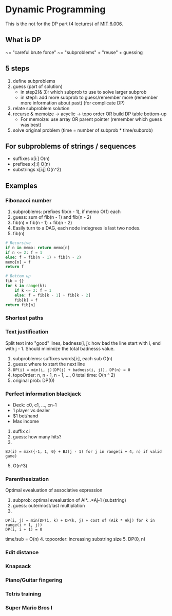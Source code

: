 # Dynamic Programming
This is the not for the DP part (4 lectures) of [MIT 6.006](https://www.youtube.com/watch?v=moPtwq_cVH8&list=PLUl4u3cNGP61Oq3tWYp6V_F-5jb5L2iHb&index=23).

## What is DP
~= "careful brute force"
~= "subproblems" + "reuse" + guessing

## 5 steps
1. define subproblems
2. guess (part of solution)
   - in step2(& 3): which subprob to use to solve larger subprob
   - in step1: add more subprob to guess/remember more (remember more information about past) (for complicate DP)
3. relate subproblem solution
4. recurse & memoize -> acyclic -> topo order OR build DP table bottom-up
   - For memoize: use array OR parent pointer (remember which guess was best)
5. solve original problem (time = number of subprob * time/subprob)

## For subproblems of strings / sequences
- suffixes x[i:] O(n)
- prefixes x[:i] O(n)
- substrings x[i:j] O(n^2)

## Examples
### Fibonacci number
1. subproblems: prefixes fib(n - 1), if memo O(1) each
2. guess: sum of fib(n - 1) and fib(n - 2)
3. fib(n) = fib(n - 1) + fib(n - 2)
4. Easily turn to a DAG, each node indegrees is last two nodes.
5. fib(n)
```python
# Recursive
if n in memo: return memo[n]
if n <= 2: f = 1
else: f = fib(n - 1) + fib(n - 2)
memo[n] = f
return f

# Bottom up
fib = {}
for k in range(k):
    if k <= 2: f = 1
    else: f = fib[k - 1] + fib[k - 2]
    fib[k] = f
return fib[n]
```
### Shortest paths
### Text justification
Split text into "good" lines, badness(i, j): how bad the line start with i, end with j - 1. Should minimize the total badnesss value.
1. subproblems: suffixes words[i:], each sub O(n)
2. guess: where to start the next line
3. `DP(i) = min(i, j)(DP(j) + badness(i, j)), DP(n) = 0`
4. topoOrder: n, n - 1, n - 1, ..., 0
   total time: O(n ^ 2)
5. original prob: DP(0)
### Perfect information blackjack
- Deck: c0, c1, ..., cn-1
- 1 player vs dealer
- $1 bet/hand
- Max income
1. suffix ci
2. guess: how many hits?
3.
```
BJ(i) = max({-1, 1, 0} + BJ(j - 1) for j in range(i + 4, n) if valid game)
```
5. O(n^3)
### Parenthesization
Optimal evealuation of associative expression
1. subprob: optimal evealuation of Ai*...*Aj-1 (substring)
2. guess: outermost/last multiplation
3.
```
DP(i, j) = min(DP(i, k) + DP(k, j) + cost of (Aik * Akj) for k in range(i + 1, j))
DP(i, i + 1) = 0
```
time/sub = O(n)
4. topoorder: increasing substring size
5. DP(0, n)
### Edit distance
### Knapsack
### Piano/Guitar fingering
### Tetris training
### Super Mario Bros I
